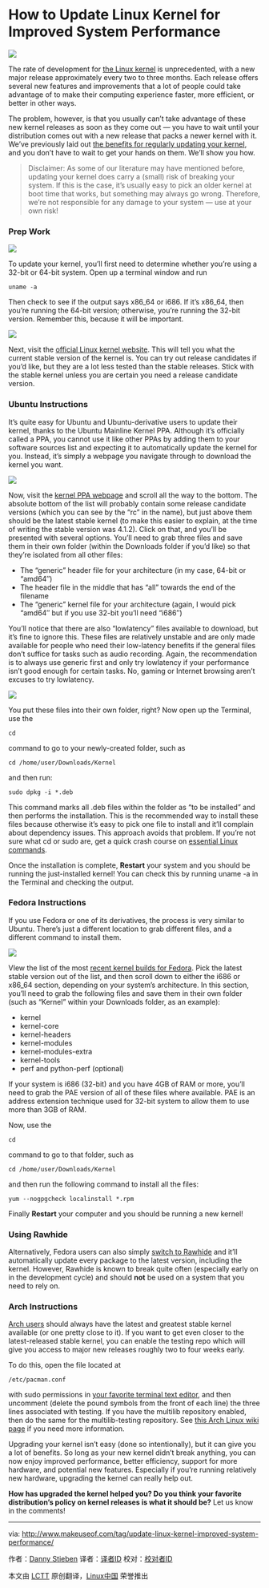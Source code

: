 How to Update Linux Kernel for Improved System Performance
================================================================================
![](http://cdn.makeuseof.com/wp-content/uploads/2015/07/update-linux-kernel-644x373.jpg?2c3c1f)

The rate of development for [the Linux kernel][1] is unprecedented, with a new major release approximately every two to three months. Each release offers several new features and improvements that a lot of people could take advantage of to make their computing experience faster, more efficient, or better in other ways.

The problem, however, is that you usually can’t take advantage of these new kernel releases as soon as they come out — you have to wait until your distribution comes out with a new release that packs a newer kernel with it. We’ve previously laid out [the benefits for regularly updating your kernel][2], and you don’t have to wait to get your hands on them. We’ll show you how.

> Disclaimer: As some of our literature may have mentioned before, updating your kernel does carry a (small) risk of breaking your system. If this is the case, it’s usually easy to pick an older kernel at boot time that works, but something may always go wrong. Therefore, we’re not responsible for any damage to your system — use at your own risk!

### Prep Work ###

![](http://cdn.makeuseof.com/wp-content/uploads/2015/07/linux_kernel_arch.jpg?2c3c1f)

To update your kernel, you’ll first need to determine whether you’re using a 32-bit or 64-bit system. Open up a terminal window and run

    uname -a

Then check to see if the output says x86_64 or i686. If it’s x86_64, then you’re running the 64-bit version; otherwise, you’re running the 32-bit version. Remember this, because it will be important.

![](http://cdn.makeuseof.com/wp-content/uploads/2015/07/kernel_latest_version.jpg?2c3c1f)

Next, visit the [official Linux kernel website][3]. This will tell you what the current stable version of the kernel is. You can try out release candidates if you’d like, but they are a lot less tested than the stable releases. Stick with the stable kernel unless you are certain you need a release candidate version.

### Ubuntu Instructions ###

It’s quite easy for Ubuntu and Ubuntu-derivative users to update their kernel, thanks to the Ubuntu Mainline Kernel PPA. Although it’s officially called a PPA, you cannot use it like other PPAs by adding them to your software sources list and expecting it to automatically update the kernel for you. Instead, it’s simply a webpage you navigate through to download the kernel you want.

![](http://cdn.makeuseof.com/wp-content/uploads/2015/07/ubuntu_new_kernels.jpg?2c3c1f)

Now, visit the [kernel PPA webpage][4] and scroll all the way to the bottom. The absolute bottom of the list will probably contain some release candidate versions (which you can see by the “rc” in the name), but just above them should be the latest stable kernel (to make this easier to explain, at the time of writing the stable version was 4.1.2). Click on that, and you’ll be presented with several options. You’ll need to grab three files and save them in their own folder (within the Downloads folder if you’d like) so that they’re isolated from all other files:

- The “generic” header file for your architecture (in my case, 64-bit or “amd64″)
- The header file in the middle that has “all” towards the end of the filename
- The “generic” kernel file for your architecture (again, I would pick “amd64″ but if you use 32-bit you’ll need “i686″)

You’ll notice that there are also “lowlatency” files available to download, but it’s fine to ignore this. These files are relatively unstable and are only made available for people who need their low-latency benefits if the general files don’t suffice for tasks such as audio recording. Again, the recommendation is to always use generic first and only try lowlatency if your performance isn’t good enough for certain tasks. No, gaming or Internet browsing aren’t excuses to try lowlatency.

![](http://cdn.makeuseof.com/wp-content/uploads/2015/07/ubuntu_install_kernel.jpg?2c3c1f)

You put these files into their own folder, right? Now open up the Terminal, use the

    cd

command to go to your newly-created folder, such as

    cd /home/user/Downloads/Kernel

and then run:

    sudo dpkg -i *.deb

This command marks all .deb files within the folder as “to be installed” and then performs the installation. This is the recommended way to install these files because otherwise it’s easy to pick one file to install and it’ll complain about dependency issues. This approach avoids that problem. If you’re not sure what cd or sudo are, get a quick crash course on [essential Linux commands][5].

Once the installation is complete, **Restart** your system and you should be running the just-installed kernel! You can check this by running uname -a in the Terminal and checking the output.

### Fedora Instructions ###

If you use Fedora or one of its derivatives, the process is very similar to Ubuntu. There’s just a different location to grab different files, and a different command to install them.

![](http://cdn.makeuseof.com/wp-content/uploads/2015/07/fedora_new_kernels.jpg?2c3c1f)

VIew the list of the most [recent kernel builds for Fedora][6]. Pick the latest stable version out of the list, and then scroll down to either the i686 or x86_64 section, depending on your system’s architecture. In this section, you’ll need to grab the following files and save them in their own folder (such as “Kernel” within your Downloads folder, as an example):

- kernel
- kernel-core
- kernel-headers
- kernel-modules
- kernel-modules-extra
- kernel-tools
- perf and python-perf (optional)

If your system is i686 (32-bit) and you have 4GB of RAM or more, you’ll need to grab the PAE version of all of these files where available. PAE is an address extension technique used for 32-bit system to allow them to use more than 3GB of RAM.

Now, use the

    cd

command to go to that folder, such as

    cd /home/user/Downloads/Kernel

and then run the following command to install all the files:

    yum --nogpgcheck localinstall *.rpm

Finally **Restart** your computer and you should be running a new kernel!

### Using Rawhide ###

Alternatively, Fedora users can also simply [switch to Rawhide][7] and it’ll automatically update every package to the latest version, including the kernel. However, Rawhide is known to break quite often (especially early on in the development cycle) and should **not** be used on a system that you need to rely on.

### Arch Instructions ###

[Arch users][8] should always have the latest and greatest stable kernel available (or one pretty close to it). If you want to get even closer to the latest-released stable kernel, you can enable the testing repo which will give you access to major new releases roughly two to four weeks early.

To do this, open the file located at

    /etc/pacman.conf

with sudo permissions in [your favorite terminal text editor][9], and then uncomment (delete the pound symbols from the front of each line) the three lines associated with testing. If you have the multilib repository enabled, then do the same for the multilib-testing repository. See [this Arch Linux wiki page][10] if you need more information.

Upgrading your kernel isn’t easy (done so intentionally), but it can give you a lot of benefits. So long as your new kernel didn’t break anything, you can now enjoy improved performance, better efficiency, support for more hardware, and potential new features. Especially if you’re running relatively new hardware, upgrading the kernel can really help out.

**How has upgraded the kernel helped you? Do you think your favorite distribution’s policy on kernel releases is what it should be?** Let us know in the comments!

--------------------------------------------------------------------------------

via: http://www.makeuseof.com/tag/update-linux-kernel-improved-system-performance/

作者：[Danny Stieben][a]
译者：[译者ID](https://github.com/译者ID)
校对：[校对者ID](https://github.com/校对者ID)

本文由 [LCTT](https://github.com/LCTT/TranslateProject) 原创翻译，[Linux中国](https://linux.cn/) 荣誉推出

[a]:http://www.makeuseof.com/tag/author/danny/
[1]:http://www.makeuseof.com/tag/linux-kernel-explanation-laymans-terms/
[2]:http://www.makeuseof.com/tag/5-reasons-update-kernel-linux/
[3]:http://www.kernel.org/
[4]:http://kernel.ubuntu.com/~kernel-ppa/mainline/
[5]:http://www.makeuseof.com/tag/an-a-z-of-linux-40-essential-commands-you-should-know/
[6]:http://koji.fedoraproject.org/koji/packageinfo?packageID=8
[7]:http://www.makeuseof.com/tag/bleeding-edge-linux-fedora-rawhide/
[8]:http://www.makeuseof.com/tag/arch-linux-letting-you-build-your-linux-system-from-scratch/
[9]:http://www.makeuseof.com/tag/nano-vs-vim-terminal-text-editors-compared/
[10]:https://wiki.archlinux.org/index.php/Pacman#Repositories